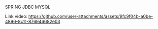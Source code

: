 SPRING JDBC MYSQL

Link video:
https://github.com/user-attachments/assets/9fc9f04b-a0be-4896-8c11-876946682e03
